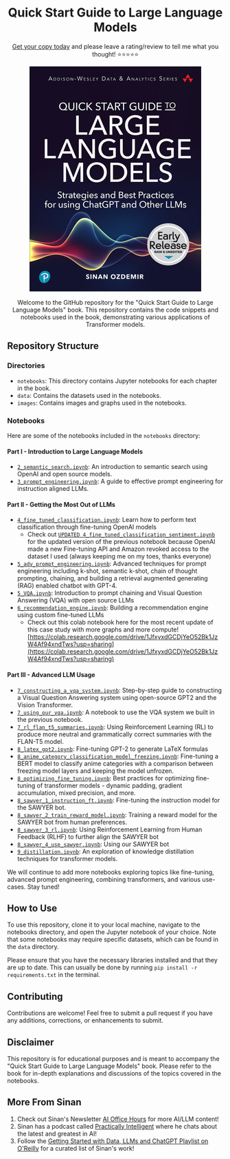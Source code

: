 <h1 align="center">Quick Start Guide to Large Language Models</h1>

<p align="center">
  <a href="https://amazon.com/quick-start-guide-language-models/dp/0138199191">Get your copy today</a> and please leave a rating/review to tell me what you thought! ⭐⭐⭐⭐⭐
</p>

<p align="center">
  <img src="images/qsllm.jpeg" alt="Quick Start Guide to Large Language Models">
</p>

<p align="center">
  Welcome to the GitHub repository for the "Quick Start Guide to Large Language Models" book. This repository contains the code snippets and notebooks used in the book, demonstrating various applications of Transformer models.
</p>


## Repository Structure

### Directories

* `notebooks`: This directory contains Jupyter notebooks for each chapter in the book.
* `data`: Contains the datasets used in the notebooks.
* `images`: Contains images and graphs used in the notebooks.

### Notebooks

Here are some of the notebooks included in the `notebooks` directory:

#### Part I - Introduction to Large Language Models

* [`2_semantic_search.ipynb`](notebooks/2_semantic_search.ipynb): An introduction to semantic search using OpenAI and open source models.
* [`3_prompt_engineering.ipynb`](notebooks/3_prompt_engineering.ipynb): A guide to effective prompt engineering for instruction aligned LLMs.

#### Part II - Getting the Most Out of LLMs

* [`4_fine_tuned_classification.ipynb`](notebooks/4_fine_tuned_classification.ipynb): Learn how to perform text classification through fine-tuning OpenAI models
  * Check out [`UPDATED 4_fine_tuned_classification_sentiment.ipynb`](notebooks/UPDATED%204_fine_tuned_classification_sentiment.ipynb) for the updated version of the previous notebook because OpenAI made a new Fine-tuning API and Amazon revoked access to the dataset I used (always keeping me on my toes, thanks everyone)
* [`5_adv_prompt_engineering.ipynb`](notebooks/5_adv_prompt_engineering.ipynb): Advanced techniques for prompt engineering including k-shot, semantic k-shot, chain of thought prompting, chaining, and building a retrieval augmented generating (RAG) enabled chatbot with GPT-4.
* [`5_VQA.ipynb`](notebooks/5_VQA.ipynb): Introduction to prompt chaining and Visual Question Answering (VQA) with open source LLMs
* [`6_recommendation_engine.ipynb`](notebooks/6_recommendation_engine.ipynb): Building a recommendation engine using custom fine-tuned LLMs
  * Check out this colab notebook here for the most recent update of this case study with more graphs and more compute! [https://colab.research.google.com/drive/1JfxyxdGCDjYeO52Bk1JzW4Af94xndTws?usp=sharing](https://colab.research.google.com/drive/1JfxyxdGCDjYeO52Bk1JzW4Af94xndTws?usp=sharing)

#### Part III - Advanced LLM Usage

* [`7_constructing_a_vqa_system.ipynb`](notebooks/7_constructing_a_vqa_system.ipynb): Step-by-step guide to constructing a Visual Question Answering system using open-source GPT2 and the Vision Transformer.
* [`7_using_our_vqa.ipynb`](notebooks/7_using_our_vqa.ipynb): A notebook to use the VQA system we built in the previous notebook.
* [`7_rl_flan_t5_summaries.ipynb`](notebooks/7_rl_flan_t5_summaries.ipynb): Using Reinforcement Learning (RL) to produce more neutral and grammatically correct summaries with the FLAN-T5 model.
* [`8_latex_gpt2.ipynb`](notebooks/8_latex_gpt2.ipynb): Fine-tuning GPT-2 to generate LaTeX formulas
* [`8_anime_category_classification_model_freezing.ipynb`](notebooks/8_anime_category_classification_model_freezing.ipynb): Fine-tuning a BERT model to classify anime categories with a comparison between freezing model layers and keeping the model unfrozen.
* [`8_optimizing_fine_tuning.ipynb`](notebooks/8_optimizing_fine_tuning.ipynb): Best practices for optimizing fine-tuning of transformer models - dynamic padding, gradient accumulation, mixed precision, and more.
* [`8_sawyer_1_instruction_ft.ipynb`](notebooks/8_sawyer_1_instruction_ft.ipynb): Fine-tuning the instruction model for the SAWYER bot.
* [`8_sawyer_2_train_reward_model.ipynb`](notebooks/8_sawyer_2_train_reward_model.ipynb): Training a reward model for the SAWYER bot from human preferences.
* [`8_sawyer_3_rl.ipynb`](notebooks/8_sawyer_3_rl.ipynb): Using Reinforcement Learning from Human Feedback (RLHF) to further align the SAWYER bot
* [`8_sawyer_4_use_sawyer.ipynb`](notebooks/8_sawyer_4_use_sawyer.ipynb): Using our SAWYER bot
* [`9_distillation.ipynb`](notebooks/9_distillation.ipynb): An exploration of knowledge distillation techniques for transformer models.

We will continue to add more notebooks exploring topics like fine-tuning, advanced prompt engineering, combining transformers, and various use-cases. Stay tuned!


## How to Use

To use this repository, clone it to your local machine, navigate to the notebooks directory, and open the Jupyter notebook of your choice. Note that some notebooks may require specific datasets, which can be found in the `data` directory.

Please ensure that you have the necessary libraries installed and that they are up to date. This can usually be done by running `pip install -r requirements.txt` in the terminal.

## Contributing

Contributions are welcome! Feel free to submit a pull request if you have any additions, corrections, or enhancements to submit.

## Disclaimer

This repository is for educational purposes and is meant to accompany the "Quick Start Guide to Large Language Models" book. Please refer to the book for in-depth explanations and discussions of the topics covered in the notebooks.

## More From Sinan

1. Check out Sinan's Newsletter [AI Office Hours](https://ai-office-hours.beehiiv.com/) for more AI/LLM content!
2. Sinan has a podcast called [Practically Intelligent](https://podcasts.apple.com/us/podcast/practically-intelligent/id1678774315) where he chats about the latest and greatest in AI!
3. Follow the [Getting Started with Data, LLMs and ChatGPT Playlist on O'Reilly](https://www.oreilly.com/playlists/2953f6c7-0e13-49ac-88e2-b951e11388de) for a curated list of Sinan's work!
